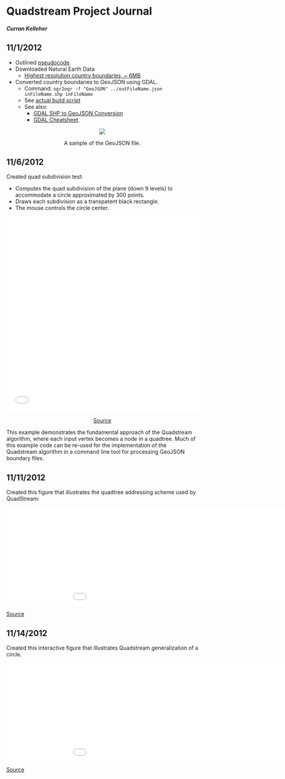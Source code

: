 # Quadstream Project Journal
##### Curran Kelleher

## 11/1/2012

 * Outlined [pseudocode](http://curran.github.com/udcvis/0.2/Quadstream/docs/pseudocode.html).
 * Downloaded Natural Earth Data
   * [Highest resolution country boundaries, ~ 6MB](http://www.naturalearthdata.com/downloads/10m-cultural-vectors/).
 * Converted country boundaries to GeoJSON using GDAL.
   * Command: `ogr2ogr -f "GeoJSON" ../outFileName.json inFileName.shp inFileName`
   * See [actual build script](https://github.com/curran/udcvis/blob/gh-pages/0.2/Quadstream/data/convertToGeoJSON.sh)
   * See also:
     * [GDAL SHP to GeoJSON Conversion](http://stackoverflow.com/questions/2223979/convert-a-shapefile-shp-to-xml-json)
     * [GDAL Cheatsheet](http://www.bostongis.com/PrinterFriendly.aspx?content_name=ogr_cheatsheet).

<center>
  <img src="images/GeoJSON_idea.png"></img>
  <p>A sample of the GeoJSON file.</p>
</center>

## 11/6/2012
Created quad subdivision test:

 * Computes the quad subdivision of the plane (down 9 levels) to
   accommodate a circle approximated by 300 points.
 * Draws each subdivision as a transpatent black rectangle.
 * The mouse controls the circle center.

<center>
<iframe src="../examples/quadSubdivision/app.html" frameborder="0" marginwidth="0" marginheight="0" scrolling="no" width="512" height="512"></iframe>
<p><a href="https://github.com/curran/udcvis/blob/gh-pages/0.2/examples/quadSubdivision/app.js">Source</a></p>
</center>

This example demonstrates the fundamental approach of the Quadstream
algorithm, where each input vertex becomes a node in a quadtree. Much
of this example code can be re-used for the implementation of 
the Quadstream algorithm in a command line tool for processing GeoJSON
boundary files.

## 11/11/2012
Created this figure that illustrates the quadtree addressing scheme used by QuadStream:

<div>
<iframe src="../Quadstream/figures/keys/index.html" frameborder="0" marginwidth="0" marginheight="0" scrolling="no" width="1040" height="257"></iframe>
<p><a href="https://github.com/curran/udcvis/blob/gh-pages/0.2/Quadstream/figures/keys/script.js">Source</a></p>
</div>

## 11/14/2012
Created this interactive figure that illustrates Quadstream generalization of a circle.

<div>
<iframe src="../Quadstream/figures/circleGen/index.html" frameborder="0" marginwidth="0" marginheight="0" scrolling="no" width="1040" height="257"></iframe>
<p><a href="https://github.com/curran/udcvis/blob/gh-pages/0.2/Quadstream/figures/circleGen/script.js">Source</a></p>
</div>


